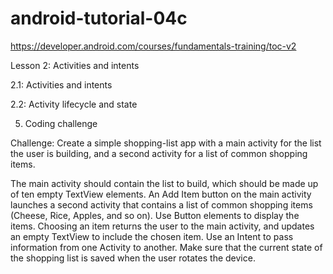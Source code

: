 # android-tutorial-04c

https://developer.android.com/courses/fundamentals-training/toc-v2

Lesson 2: Activities and intents

2.1: Activities and intents

2.2: Activity lifecycle and state

5. Coding challenge

Challenge: Create a simple shopping-list app with a main activity for the list the user is building, and a second activity for a list of common shopping items.

The main activity should contain the list to build, which should be made up of ten empty TextView elements.
An Add Item button on the main activity launches a second activity that contains a list of common shopping items (Cheese, Rice, Apples, and so on). Use Button elements to display the items.
Choosing an item returns the user to the main activity, and updates an empty TextView to include the chosen item.
Use an Intent to pass information from one Activity to another. Make sure that the current state of the shopping list is saved when the user rotates the device.
